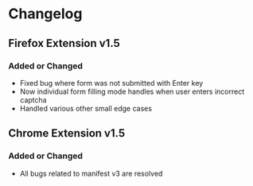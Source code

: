 # Changelog

## Firefox Extension v1.5

### Added or Changed
- Fixed bug where form was not submitted with Enter key
- Now individual form filling mode handles when user enters incorrect captcha
- Handled various other small edge cases

## Chrome Extension v1.5

### Added or Changed
- All bugs related to manifest v3 are resolved

